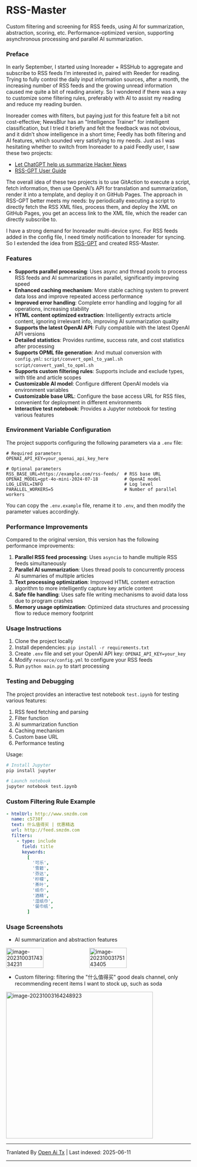# RSS-Master

Custom filtering and screening for RSS feeds, using AI for summarization, abstraction, scoring, etc. Performance-optimized version, supporting asynchronous processing and parallel AI summarization.

### Preface

In early September, I started using Inoreader + RSSHub to aggregate and subscribe to RSS feeds I’m interested in, paired with Reeder for reading. Trying to fully control the daily input information sources, after a month, the increasing number of RSS feeds and the growing unread information caused me quite a bit of reading anxiety. So I wondered if there was a way to customize some filtering rules, preferably with AI to assist my reading and reduce my reading burden.

Inoreader comes with filters, but paying just for this feature felt a bit not cost-effective; NewsBlur has an "Intelligence Trainer" for intelligent classification, but I tried it briefly and felt the feedback was not obvious, and it didn’t show intelligence in a short time; Feedly has both filtering and AI features, which sounded very satisfying to my needs. Just as I was hesitating whether to switch from Inoreader to a paid Feedly user, I saw these two projects:

- [Let ChatGPT help us summarize Hacker News](https://blog.betacat.io/post/2023/06/summarize-hacker-news-by-chatgpt/)
- [RSS-GPT User Guide](http://yinan.me/rss-gpt-manual-zh.html)

The overall idea of these two projects is to use GitAction to execute a script, fetch information, then use OpenAI’s API for translation and summarization, render it into a template, and deploy it on GitHub Pages. The approach in RSS-GPT better meets my needs: by periodically executing a script to directly fetch the RSS XML files, process them, and deploy the XML on GitHub Pages, you get an access link to the XML file, which the reader can directly subscribe to.

I have a strong demand for Inoreader multi-device sync. For RSS feeds added in the config file, I need timely notification to Inoreader for syncing. So I extended the idea from [RSS-GPT](https://github.com/yinan-c/) and created RSS-Master.

### Features

- **Supports parallel processing**: Uses async and thread pools to process RSS feeds and AI summarizations in parallel, significantly improving speed
- **Enhanced caching mechanism**: More stable caching system to prevent data loss and improve repeated access performance
- **Improved error handling**: Complete error handling and logging for all operations, increasing stability
- **HTML content optimized extraction**: Intelligently extracts article content, ignoring irrelevant info, improving AI summarization quality
- **Supports the latest OpenAI API**: Fully compatible with the latest OpenAI API versions
- **Detailed statistics**: Provides runtime, success rate, and cost statistics after processing
- **Supports OPML file generation**: And mutual conversion with `config.yml`: `script/convert_opml_to_yaml.sh` `script/convert_yaml_to_opml.sh`
- **Supports custom filtering rules**: Supports include and exclude types, with title and article scopes
- **Customizable AI model**: Configure different OpenAI models via environment variables
- **Customizable base URL**: Configure the base access URL for RSS files, convenient for deployment in different environments
- **Interactive test notebook**: Provides a Jupyter notebook for testing various features

### Environment Variable Configuration

The project supports configuring the following parameters via a `.env` file:

```
# Required parameters
OPENAI_API_KEY=your_openai_api_key_here

# Optional parameters
RSS_BASE_URL=https://example.com/rss-feeds/  # RSS base URL
OPENAI_MODEL=gpt-4o-mini-2024-07-18          # OpenAI model
LOG_LEVEL=INFO                               # Log level
PARALLEL_WORKERS=5                           # Number of parallel workers
```

You can copy the `.env.example` file, rename it to `.env`, and then modify the parameter values accordingly.

### Performance Improvements

Compared to the original version, this version has the following performance improvements:

1. **Parallel RSS feed processing**: Uses `asyncio` to handle multiple RSS feeds simultaneously
2. **Parallel AI summarization**: Uses thread pools to concurrently process AI summaries of multiple articles
3. **Text processing optimization**: Improved HTML content extraction algorithm to more intelligently capture key article content
4. **Safe file handling**: Uses safe file writing mechanisms to avoid data loss due to program crashes
5. **Memory usage optimization**: Optimized data structures and processing flow to reduce memory footprint

### Usage Instructions

1. Clone the project locally
2. Install dependencies: `pip install -r requirements.txt`
3. Create `.env` file and set your OpenAI API key: `OPENAI_API_KEY=your_key`
4. Modify `resource/config.yml` to configure your RSS feeds
5. Run `python main.py` to start processing

### Testing and Debugging

The project provides an interactive test notebook `test.ipynb` for testing various features:

1. RSS feed fetching and parsing
2. Filter function
3. AI summarization function
4. Caching mechanism
5. Custom base URL
6. Performance testing

Usage:

```bash
# Install Jupyter
pip install jupyter

# Launch notebook
jupyter notebook test.ipynb
```

### Custom Filtering Rule Example

```yaml
- htmlUrl: http://www.smzdm.com
  name: c5738f
  text: 什么值得买 | 优惠精选
  url: http://feed.smzdm.com
  filters:
    - type: include
      field: title
      keywords:
        [
          '可乐',
          '雪碧',
          '芬达',
          '柠檬',
          '茶叶',
          '纸巾',
          '酒精',
          '湿纸巾',
          '餐巾纸',
        ]
```

### Usage Screenshots

- AI summarization and abstraction features

<div style="display: flex;">
    <img src="https://raw.githubusercontent.com/TD21forever/RSS-Master/main/https://qiniu.dcts.top/typora/202310031757486.png" alt="image-20231003174334231" style="width: 45%;">
    <img src="https://raw.githubusercontent.com/TD21forever/RSS-Master/main/https://qiniu.dcts.top/typora/202310031757686.png" alt="image-20231003175143405" style="width: 45%;">
</div>

- Custom filtering: filtering the "什么值得买" good deals channel, only recommending recent items I want to stock up, such as soda

<img src="https://raw.githubusercontent.com/TD21forever/RSS-Master/main/https://qiniu.dcts.top/typora/%E4%BB%80%E4%B9%88%E5%80%BC%E5%BE%97%E4%B9%B0-%E6%B1%BD%E6%B0%B4.png" alt="image-20231003164248923" style="width: 400px; height: 400px;" />

---

Tranlated By [Open Ai Tx](https://github.com/OpenAiTx/OpenAiTx) | Last indexed: 2025-06-11

---